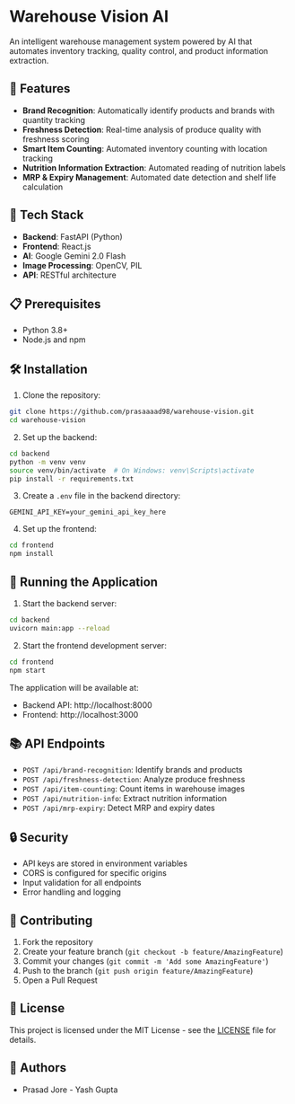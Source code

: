 # Warehouse Vision AI

An intelligent warehouse management system powered by AI that automates inventory tracking, quality control, and product information extraction.

## 🌟 Features

- **Brand Recognition**: Automatically identify products and brands with quantity tracking
- **Freshness Detection**: Real-time analysis of produce quality with freshness scoring
- **Smart Item Counting**: Automated inventory counting with location tracking
- **Nutrition Information Extraction**: Automated reading of nutrition labels
- **MRP & Expiry Management**: Automated date detection and shelf life calculation

## 🚀 Tech Stack

- **Backend**: FastAPI (Python)
- **Frontend**: React.js
- **AI**: Google Gemini 2.0 Flash
- **Image Processing**: OpenCV, PIL
- **API**: RESTful architecture

## 📋 Prerequisites

- Python 3.8+
- Node.js and npm


## 🛠️ Installation

1. Clone the repository:
```bash
git clone https://github.com/prasaaaad98/warehouse-vision.git
cd warehouse-vision
```

2. Set up the backend:
```bash
cd backend
python -m venv venv
source venv/bin/activate  # On Windows: venv\Scripts\activate
pip install -r requirements.txt
```

3. Create a `.env` file in the backend directory:
```
GEMINI_API_KEY=your_gemini_api_key_here
```

4. Set up the frontend:
```bash
cd frontend
npm install
```

## 🚀 Running the Application

1. Start the backend server:
```bash
cd backend
uvicorn main:app --reload
```

2. Start the frontend development server:
```bash
cd frontend
npm start
```

The application will be available at:
- Backend API: http://localhost:8000
- Frontend: http://localhost:3000

## 📚 API Endpoints

- `POST /api/brand-recognition`: Identify brands and products
- `POST /api/freshness-detection`: Analyze produce freshness
- `POST /api/item-counting`: Count items in warehouse images
- `POST /api/nutrition-info`: Extract nutrition information
- `POST /api/mrp-expiry`: Detect MRP and expiry dates

## 🔒 Security

- API keys are stored in environment variables
- CORS is configured for specific origins
- Input validation for all endpoints
- Error handling and logging

## 🤝 Contributing

1. Fork the repository
2. Create your feature branch (`git checkout -b feature/AmazingFeature`)
3. Commit your changes (`git commit -m 'Add some AmazingFeature'`)
4. Push to the branch (`git push origin feature/AmazingFeature`)
5. Open a Pull Request

## 📝 License

This project is licensed under the MIT License - see the [LICENSE](LICENSE) file for details.

## 👥 Authors

- Prasad Jore - Yash Gupta

